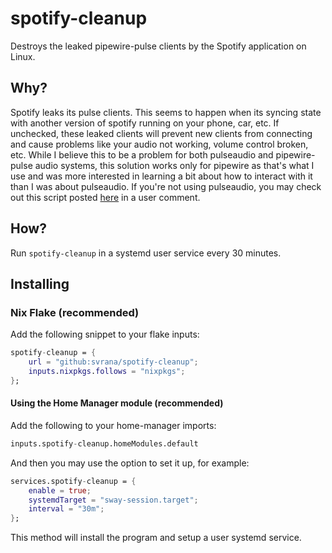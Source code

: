 # spotify-cleanup

Destroys the leaked pipewire-pulse clients by the Spotify application on Linux.

## Why?

Spotify leaks its pulse clients. This seems to happen when its syncing state with another
version of spotify running on your phone, car, etc. If unchecked, these leaked clients
will prevent new clients from connecting and cause problems like your audio not working,
volume control broken, etc. While I believe this to be a problem for both pulseaudio and
pipewire-pulse audio systems, this solution works only for pipewire as that's what I use
and was more interested in learning a bit about how to interact with it than I was about
pulseaudio. If you're not using pulseaudio, you may check out this script posted [here](https://community.spotify.com/t5/Desktop-Linux/Spotify-1-1-10-leak-Pulse-Audio-connections/td-p/4847381)
in a user comment.


## How?

Run `spotify-cleanup` in a systemd user service every 30 minutes.

## Installing

### Nix Flake (recommended)

Add the following snippet to your flake inputs:

```nix
spotify-cleanup = {
    url = "github:svrana/spotify-cleanup";
    inputs.nixpkgs.follows = "nixpkgs";
};
```

#### Using the Home Manager module (recommended)

Add the following to your home-manager imports:

```nix
inputs.spotify-cleanup.homeModules.default
```

And then you may use the option to set it up, for example:

```nix
services.spotify-cleanup = {
    enable = true;
    systemdTarget = "sway-session.target";
    interval = "30m";
};
```

This method will install the program and setup a user systemd service.
